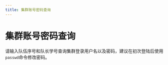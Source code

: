 ```yaml
---
title: 集群账号密码查询
---
```


# 集群账号密码查询

请输入队伍序号和队长学号查询集群登录用户名以及密码，建议在初次登陆后使用`passwd`命令修改密码。

<ClusterQuery />

<script setup>
import ClusterQuery from '../../components/ClusterQuery.vue'
</script>


